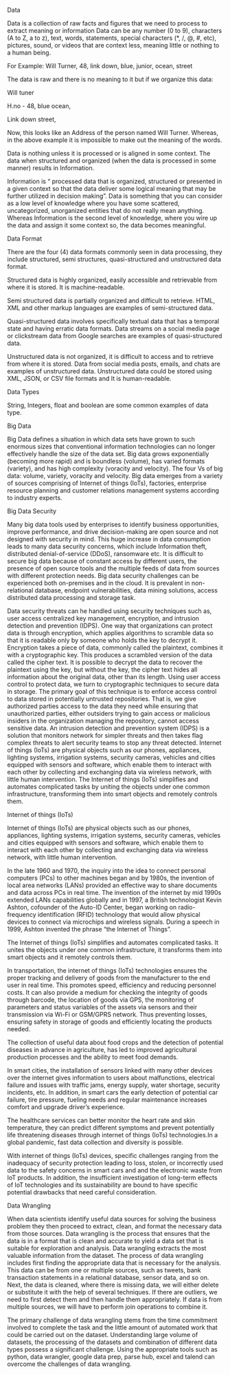Data

Data is a collection of raw facts and figures that we need to process to extract meaning or information
Data can be any number (0 to 9), characters (A to Z, a to z), text, words, statements, special characters (*, /, @, #, etc), pictures, sound, or videos that are context less, meaning little or nothing to a human being.

For Example: Will Turner, 48, link down, blue, junior, ocean, street

The data is raw and there is no meaning to it but if we organize this data:

Will tuner

H.no - 48, blue ocean,

Link down street,

Now, this looks like an Address of the person named Will Turner. Whereas, in the above example it is impossible to make out the meaning of the words.

Data is nothing unless it is processed or is aligned in some context. The data when structured and organized (when the data is processed in some manner) results in Information.

Information is “ processed data that is organized, structured or presented in a given context so that the data deliver some logical meaning that may be further utilized in decision making”.
Data is something that you can consider as a low level of knowledge where you have some scattered, uncategorized, unorganized entities that do not really mean anything. Whereas Information is the second level of knowledge, where you wire up the data and assign it some context so, the data becomes meaningful.




Data Format


There are the four (4) data formats commonly seen in data processing, they include structured, semi structures, quasi-structured and unstructured data format. 

Structured data is highly organized, easily accessible and retrievable from where it is stored. It is machine-readable.

Semi structured data is partially organized and difficult to retrieve. HTML, XML and other markup languages are examples of semi-structured data.

Quasi-structured data involves specifically textual data that has a temporal state and having erratic data formats. Data streams on a social media page or clickstream data from Google searches are examples of quasi-structured data.

Unstructured data is not organized, it is difficult to access and to retrieve from where it is stored. Data from social media posts, emails, and chats are examples of unstructured data. Unstructured data could be stored using XML, JSON, or CSV file formats and It is human-readable.



Data Types


String, Integers, float and boolean are some common examples of data type.



Big Data 


Big Data defines a situation in which data sets have grown to such enormous sizes that conventional information technologies can no longer effectively handle the size of the data set. Big data grows exponentially (becoming more rapid) and is boundless (volume), has varied formats (variety), and has high complexity (voracity and velocity). The four Vs of big data: volume, variety, voracity and velocity.
Big data emerges from a variety of sources comprising of Internet of things (IoTs), factories, enterprise resource planning and customer relations management systems according to industry experts.



Big Data Security


Many big data tools used by enterprises to identify business opportunities, improve performance, and drive decision-making are open source and not designed with security in mind. This huge increase in data consumption leads to many data security concerns, which include Information theft, distributed denial-of-service (DDoS), ransomware etc.
It is difficult to secure big data because of constant access by different users, the presence of open source tools and the multiple feeds of data from sources with different protection needs. Big data security challenges can be experienced both on-premises and in the cloud. It is prevalent in non-relational database, endpoint vulnerabilities, data mining solutions, access distributed data processing and storage task.

Data security threats can he handled using security techniques such as, user access centralized key management, encryption, and intrusion detection and prevention (IDPS). One way that organizations can protect data is through encryption, which applies algorithms to scramble data so that it is readable only by someone who holds the key to decrypt it. Encryption takes a piece of data, commonly called the plaintext, combines it with a cryptographic key. This produces a scrambled version of the data called the cipher text. It is possible to decrypt the data to recover the plaintext using the key, but without the key, the cipher text hides all information about the original data, other than its length.
Using user access control to protect data, we turn to cryptographic techniques to secure data in storage. The primary goal of this technique is to enforce access control to data stored in potentially untrusted repositories. That is, we give authorized parties access to the data they need while ensuring that unauthorized parties, either outsiders trying to gain access or malicious insiders in the organization managing the repository, cannot access sensitive data.
An intrusion detection and prevention system (IDPS) is a solution that monitors network for simpler threats and then takes flag complex threats to alert security teams to stop any threat detected.
Internet of things (IoTs) are physical objects such as our phones, appliances, lighting systems, irrigation systems, security cameras, vehicles and cities equipped with sensors and software, which enable them to interact with each other by collecting and exchanging data via wireless network, with little human intervention. The Internet of things (IoTs) simplifies and automates complicated tasks by uniting the objects under one common infrastructure, transforming them into smart objects and remotely controls them.





Internet of things (IoTs)



Internet of things (IoTs) are physical objects such as our phones, appliances, lighting systems, irrigation systems, security cameras, vehicles and cities equipped with sensors and software, which enable them to interact with each other by collecting and exchanging data via wireless network, with little human intervention.

In the late 1960 and 1970, the inquiry into the idea to connect personal computers (PCs) to other machines began and by 1980s, the invention of local area networks (LANs) provided an effective way to share documents and data across PCs in real time. The invention of the internet by mid 1990s extended LANs capabilities globally and in 1997, a British technologist Kevin Ashton, cofounder of the Auto-ID Center, began working on radio-frequency identification (RFID) technology that would allow physical devices to connect via microchips and wireless signals. During a speech in 1999, Ashton invented the phrase “the Internet of Things”.

The Internet of things (IoTs) simplifies and automates complicated tasks. It unites the objects under one common infrastructure, it transforms them into smart objects and it remotely controls them.

In transportation, the internet of things (IoTs) technologies ensures the proper tracking and delivery of goods from the manufacturer to the end user in real time. This promotes speed, efficiency and reducing personnel costs. It can also provide a medium for checking the integrity of goods through barcode, the location of goods via GPS, the monitoring of parameters and status variables of the assets via sensors and their transmission via Wi-Fi or GSM/GPRS network. Thus preventing losses, ensuring safety in storage of goods and efficiently locating the products needed.

The collection of useful data about food crops and the detection of potential diseases in advance in agriculture, has led to improved agricultural production processes and the ability to meet food demands.

In smart cities, the installation of sensors linked with many other devices over the internet gives information to users about malfunctions, electrical failure and issues with traffic jams, energy supply, water shortage, security incidents, etc. In addition, in smart cars the early detection of potential car failure, tire pressure, fueling needs and regular maintenance increases comfort and upgrade driver’s experience.

The healthcare services can better monitor the heart rate and skin temperature, they can predict different symptoms and prevent potentially life threatening diseases through internet of things (IoTs) technologies.In a global pandemic, fast data collection and diversity is possible.

With internet of things (IoTs) devices, specific challenges ranging from the inadequacy of security protection leading to loss, stolen, or incorrectly used data to the safety concerns in smart cars and and the electronic waste from IoT products. In addition, the insufficient investigation of long-term effects of IoT technologies and its sustainability are bound to have specific potential drawbacks that need careful consideration.






Data Wrangling


When data scientists identify useful data sources for solving the business problem they then proceed to extract, clean, and format the necessary data from those sources. Data wrangling is the process that ensures that the data is in a format that is clean and accurate to yield a data set that is suitable for exploration and analysis. Data wrangling extracts the most valuable information from the dataset.
The process of data wrangling includes first finding the appropriate data that is necessary for the analysis. This data can be from one or multiple sources, such as tweets, bank transaction statements in a relational database, sensor data, and so on. Next, the data is cleaned, where there is missing data, we will either delete or substitute it with the help of several techniques. If there are outliers, we need to first detect them and then handle them appropriately. If data is from multiple sources, we will have to perform join operations to combine it.

The primary challenge of data wrangling stems from the time commitment involved to complete the task and the little amount of automated work that could be carried out on the dataset. Understanding large volume of datasets, the processing of the datasets and combination of different data types possess a significant challenge.
Using the appropriate tools such as python, data wrangler, google data prep, parse hub, excel and talend can overcome the challenges of data wrangling.


